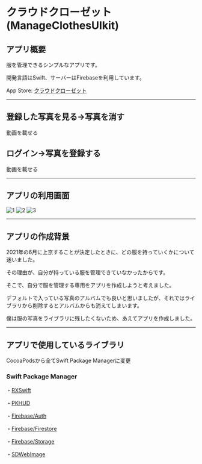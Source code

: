# クラウドクローゼット(ManageClothesUIkit)

## アプリ概要
服を管理できるシンプルなアプリです。

開発言語はSwift、サーバーはFirebaseを利用しています。

App Store: [クラウドクローゼット](https://apps.apple.com/jp/app/id1573709222)

---
## 登録した写真を見る→写真を消す
動画を載せる

## ログイン→写真を登録する
動画を載せる

---

## アプリの利用画面
![1](https://user-images.githubusercontent.com/69304437/134537622-dbb58843-3252-402c-817f-f4be67eb4594.png)
![2](https://user-images.githubusercontent.com/69304437/134537643-deff22fc-3927-4562-b39f-cd449dc438b6.png)
![3](https://user-images.githubusercontent.com/69304437/134537649-07027489-55ef-40e7-9694-b3dda9a16479.png)

---

## アプリの作成背景
2021年の6月に上京することが決定したときに、どの服を持っていくかについて迷いました。

その理由が、自分が持っている服を管理できていなかったからです。

そこで、自分で服を管理する専用をアプリを作成しようと考えました。

デフォルトで入っている写真のアルバムでも良いと思いましたが、それではライブラリから削除するとアルバムからも消えてしまいます。

僕は服の写真をライブラリに残したくないため、あえてアプリを作成しました。

---

## アプリで使用しているライブラリ
CocoaPodsから全てSwift Package Managerに変更

### Swift Package Manager
・[RXSwift](https://github.com/ReactiveX/RxSwift)

・[PKHUD](https://github.com/pkluz/PKHUD)

・[Firebase/Auth](https://github.com/firebase/firebase-ios-sdk)

・[Firebase/Firestore](https://github.com/firebase/firebase-ios-sdk)

・[Firebase/Storage](https://github.com/firebase/firebase-ios-sdk)

・[SDWebImage](https://github.com/SDWebImage/SDWebImage)
